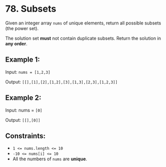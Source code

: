 # 78. Subsets
Given an integer array `nums` of unique elements, return all possible subsets (the power set).

The solution set **must** not contain duplicate subsets. Return the solution in **any order**.

## Example 1:
Input: `nums = [1,2,3]`

Output: `[[],[1],[2],[1,2],[3],[1,3],[2,3],[1,2,3]]`

## Example 2:
Input: nums = `[0]`

Output: `[[],[0]]`
 
## Constraints:
- `1 <= nums.length <= 10`
- `-10 <= nums[i] <= 10`
- All the numbers of `nums` are **unique**.
